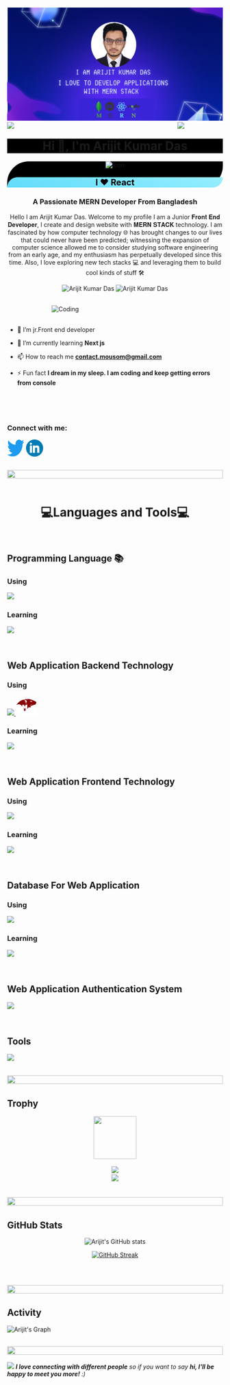 <!-- ### Hi there 👋

<!--
**akdmausom/akdmausom** is a ✨ _special_ ✨ repository because its `README.md` (this file) appears on your GitHub profile.

Here are some ideas to get you started:

- 🔭 I’m currently working on ...
- 🌱 I’m currently learning ...
- 👯 I’m looking to collaborate on ...
- 🤔 I’m looking for help with ...
- 💬 Ask me about ...
- 📫 How to reach me: ...
- 😄 Pronouns: ...
- ⚡ Fun fact: ...
--> 

![Arijit Kumar Das Cover Photo](/assets/social_images/mern_stack.png "San Juan Mountains")
<img align="left" src="https://user-images.githubusercontent.com/65187002/144930161-2f783401-8d27-4fdf-a2f7-cc0ba32f1f1f.gif" width="21%" style="display:inline;"><img align="right" src="https://user-images.githubusercontent.com/65187002/144930161-2f783401-8d27-4fdf-a2f7-cc0ba32f1f1f.gif" width="21%" style="display:inline;">

<h1 align="center" style="background: black; height:auto;">Hi 👋, I'm Arijit Kumar Das</h1>
<div align="center" style="background: black; border-radius: 50px 0px;"><img src="https://techstack-generator.vercel.app/react-icon.svg" alt="icon" width="50" height="50" />
<p style="color:black; border-radius: 50px 0px; font-size: 20px; background-image: linear-gradient(18deg, #61dbfb, #96EFFF);"><strong>I ❤ React</strong></p>
</div>
<h3 align="center">A Passionate MERN Developer From Bangladesh</h3>
<p align="center">Hello I am Arijit Kumar Das. Welcome to my profile I am a Junior 𝐅𝐫𝐨𝐧𝐭 𝐄𝐧𝐝 𝐃𝐞𝐯𝐞𝐥𝐨𝐩𝐞𝐫, I create and design website with 𝐌𝐄𝐑𝐍 𝐒𝐓𝐀𝐂𝐊 technology. I am fascinated by how computer technology 🌐 has brought changes to our lives that could never have been predicted; witnessing the expansion of computer science allowed me to consider studying software engineering from an early age, and my enthusiasm has perpetually developed since this time. Also, I love exploring new tech stacks 💻 and leveraging them to build cool kinds of stuff 🛠️</p>
<p align="center"> 
 <img src="https://komarev.com/ghpvc/?username=akdmousom&label=Profile%20views&color=0e75b6&style=flat" alt="Arijit Kumar Das" /> 
 <img src="https://img.shields.io/badge/Languages-JavaScript | Typescript | Python |  -green.svg" alt="Arijit Kumar Das" languages" />

</p>



<br>




<img align="right" alt="Coding" width="400" src="https://user-images.githubusercontent.com/74038190/229223263-cf2e4b07-2615-4f87-9c38-e37600f8381a.gif">
<br><br>

- 🔭 I’m jr.Front end developer

- 🌱 I’m currently learning **Next js**

- 📫 How to reach me **contact.mousom@gmail.com**

- ⚡ Fun fact **I dream in my sleep. I am coding and keep getting errors from console**

<br><br><br>
<h3 align="left">Connect with me:</h3>
<p align="left">
<a href="https://twitter.com/contact_arijit" target="blank"><img align="center" src="/assets/social_images/Logo_of_Twitter.svg.png" alt="contact_arijit" height="40" width="40" /></a>
<a href="https://linkedin.com/in/contact-arijit" target="blank"><img align="center" src="/assets/social_images/702300.png" alt="contact-arijit" height="40" width="40" /></a>


</p>
<br>

<img src="https://i.imgur.com/dBaSKWF.gif" height="20" width="100%">
<br><br>
<h1 align="center">💻Languages and Tools💻</h1>
<br>
<h2>Programming Language 📚</h2>

  <p  align="left">
  <div><h3>Using </h3></div>
  <a href="https://skillicons.dev">
    <img src="https://skillicons.dev/icons?i=javascript" />
  </a>
   <div><h3>Learning </h3></div>
  <a href="https://skillicons.dev">
    <img src="https://skillicons.dev/icons?i=python,typescript" />
  </a>
  
</p>
<br>

<h2>Web Application Backend Technology </h2>
<p align="left">
  <div><h3>Using </h3></div>
  <a href="https://skillicons.dev">
    <img src="https://skillicons.dev/icons?i=nodejs,express" />
     <img style="border-radius:5px" src="/assets/social_images/mongoose.svg" height="45" width="50" />
  </a>
 
   <div><h3>Learning </h3></div>
  <a href="https://skillicons.dev">
    <img src="https://skillicons.dev/icons?i=django" />
  </a>
</p>
<br>

<h2>Web Application Frontend Technology </h2>
<p align="left">
<div><h3>Using </h3></div>
  <a href="https://skillicons.dev">
    <img src="https://skillicons.dev/icons?i=react,tailwind,bootstrap,css,sass,html" />
  </a>
    <div><h3>Learning </h3></div>
  <a href="https://skillicons.dev">
    <img src="https://skillicons.dev/icons?i=nextjs,materialui" />
  </a>
</p>
<br>

<h2>Database For Web Application</h2>
<div><h3>Using </h3></div>
<p align="left">
  <a href="https://skillicons.dev">
    <img src="https://skillicons.dev/icons?i=mongodb" />
  </a>
  <div><h3>Learning </h3></div>
  <a href="https://skillicons.dev">
    <img src="https://skillicons.dev/icons?i=postgres,mysql" />
  </a>
</p>
<br>

<h2>Web Application Authentication System</h2>
<p align="left">
  <a href="https://skillicons.dev">
    <img src="https://skillicons.dev/icons?i=firebase" />
  </a>
</p>
<br>

<h2>Tools</h2>
<p align="left">
  <a href="https://skillicons.dev">
    <img src="https://skillicons.dev/icons?i=git,github,figma,xd,idea,vscode,postman,linux" />
  </a>
</p>
<br>


<img src="https://i.imgur.com/dBaSKWF.gif" height="20" width="100%">

<h2 align="left">Trophy</h2>

<p align="center">
<img src="https://media.tenor.com/0ENB5HuTH0gAAAAi/trophy-beker.gif"  width="100px" height="100px"></p>
  
<div align="center">
<img src="https://github-profile-trophy.vercel.app/?username=akdmousom&theme=matrix&no-bg=true&no-frame=true&row=1&column=4&title=MultiLanguage,Commits,PullRequest,Reviews">
 </div>

<div align="center">
<img src="https://github-profile-trophy.vercel.app/?username=akdmousom&theme=matrix&no-bg=true&no-frame=true&row=1&column=4&title=Repositories,Organizations,Stars,Followers">
 </div>
 <br><br>

<img src="https://i.imgur.com/dBaSKWF.gif" height="20" width="100%">

<h2 align="left">GitHub Stats</h2>
<div align="center">
 
![Arijit's GitHub stats](https://github-readme-stats.vercel.app/api?username=akdmousom\&theme=midnight-purple\&show_icons=true\&show=reviews,prs_merged,prs_merged_percentage\&hide=contribs,issues)

[![GitHub Streak](https://streak-stats.demolab.com/?user=akdmousom&theme=midnight-purple)](https://git.io/streak-stats)

</div>

<br><br>

<img src="https://i.imgur.com/dBaSKWF.gif" height="20" width="100%">

<h2 align="left">Activity</h2>

![Arijit's Graph](https://github-readme-activity-graph.vercel.app/graph?username=akdmousom&custom_title=Supun's%20GitHub%20Activity%20Graph&bg_color=0D1117&color=7F3FBF&line=7F3FBF&point=7F3FBF&area_color=FFFFFF&title_color=FFFFFF&area=true)
<br><br>

<img src="https://i.imgur.com/dBaSKWF.gif" height="20" width="100%">

<img src="https://media.giphy.com/media/LnQjpWaON8nhr21vNW/giphy.gif" width="60"> <em><b>I love connecting with different people</b> so if you want to say <b>hi, I'll be happy to meet you more!</b> :)</em>

<br> 


